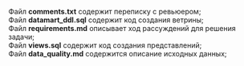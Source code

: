 Файл **comments.txt** содержит переписку с ревьюером;<br/>
Файл **datamart_ddl.sql** содержит код создания ветрины;<br/>
Файл **requirements.md** описывает ход рассуждений для решения задачи;<br/>
Файл **views.sql** содержит код создания представлений;<br/>
Файл **data_quality.md** содержится описание исходных данных;<br/>
